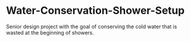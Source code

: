 # Water-Conservation-Shower-Setup
Senior design project with the goal of conserving the cold water that is wasted at the beginning of showers.
